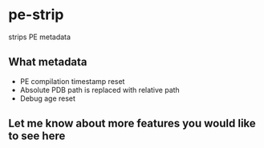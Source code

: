 # pe-strip
strips PE metadata

## What metadata
* PE compilation timestamp reset
* Absolute PDB path is replaced with relative path
* Debug age reset

## Let me know about more features you would like to see here
